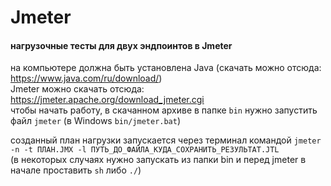 # Jmeter
#### нагрузочные тесты для двух эндпоинтов в Jmeter

на компьютере должна быть установлена Java (скачать можно отсюда: https://www.java.com/ru/download/)  
Jmeter можно скачать отсюда: https://jmeter.apache.org/download_jmeter.cgi  
чтобы начать работу, в скачанном архиве в папке `bin` нужно запустить файл `jmeter` (в Windows `bin/jmeter.bat`)  

созданный план нагрузки запускается через терминал командой `jmeter -n -t ПЛАН.JMX -l ПУТЬ_ДО_ФАЙЛА_КУДА_СОХРАНИТЬ_РЕЗУЛЬТАТ.JTL`  
(в некоторых случаях нужно запускать из папки bin и перед jmeter в начале проставить `sh` либо `./`)
